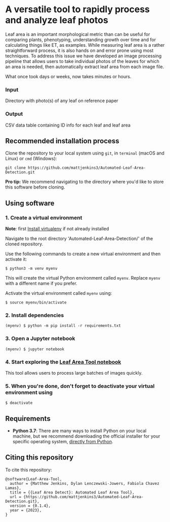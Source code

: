 # A versatile tool to rapidly process and analyze leaf photos

Leaf area is an important morphological metric than can be useful for comparing plants, phenotyping, understanding growth over time and for calculating things like ET, as examples. While measuring leaf area is a rather straightforward
process, it is also hands on and error prone using most techniques. To address this issue we have developed an image processing pipeline that allows users to take individual photos of the leaves for which an area is needed, then automatically extract leaf area from each image file. 

What once took days or weeks, now takes minutes or hours.

### Input
Directory with photo(s) of any leaf on reference paper

### Output
CSV data table containing ID info for each leaf and leaf area

## Recommended installation process

Clone the repository to your local system using `git`, in `terminal` (macOS and Linux) or `cmd` (Windows):
   ```commandline
   git clone https://github.com/mattjenkins3/Automated-Leaf-Area-Detection.git
   ```
  
  __Pro tip:__ We recommend navigating to the directory where you'd like to store this software before cloning.

## Using software
### 1. Create a virtual environment
  
  **Note**: first [Install virtualenv](https://virtualenv.pypa.io/en/latest/installation.html) if not already installed

Navigate to the root directory 'Automated-Leaf-Area-Detection/' of the cloned repository.

Use the following commands to create a new virtual environment and then activate it:  


  ```commandline
  $ python3 -m venv myenv
  ```
This will create the virtual Python environment called `myenv`. Replace `myenv` with a different name if you prefer.

Activate the virtual environment called `myenv` using:
   
  ```commandline
  $ source myenv/bin/activate
  ```  
   
### 2. Install dependencies
     
  ```commandline
  (myenv) $ python -m pip install -r requirements.txt
  ```
### 3. Open a Jupyter notebook
   
  ```commandline
  (myenv) $ jupyter notebook
  ```
### 4. Start exploring the [Leaf Area Tool notebook](https://github.com/mattjenkins3/Automated-Leaf-Area-Detection/blob/main/leaf-area-tool.ipynb)
This tool allows users to process large batches of images quickly.

### 5. When you're done, don't forget to deactivate your virtual environment using
  ```commandline
  $ deactivate
  ```

## Requirements
- __Python 3.7__: There are many ways to install Python on your local machine, but we recommend downloading the official installer for your specific operating system, [directly from Python](https://www.python.org/downloads/).

## Citing this repository

To cite this repository:
```
@software{Leaf-Area-Tool,
  author = {Matthew Jenkins, Dylan Lenczewski-Jowers, Fabiola Chavez Lamas},
  title = {{Leaf Area Detect}: Automated Leaf Area Tool},
  url = {https://github.com/mattjenkins3/Automated-Leaf-Area-Detection.git},
  version = {0.1.4},
  year = {2023},
}
```
